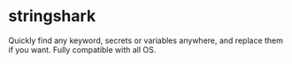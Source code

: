 # stringshark
Quickly find any keyword, secrets or variables anywhere, and replace them if you want. Fully compatible with all OS.
